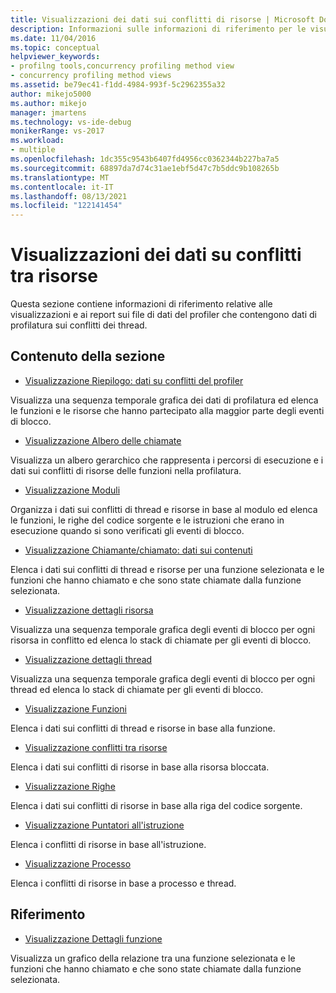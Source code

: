 ```yaml
---
title: Visualizzazioni dei dati sui conflitti di risorse | Microsoft Docs
description: Informazioni sulle informazioni di riferimento per le visualizzazioni e i report dei file di dati del profiler che contengono i dati di profilatura dei thread.
ms.date: 11/04/2016
ms.topic: conceptual
helpviewer_keywords:
- profilng tools,concurrency profiling method view
- concurrency profiling method views
ms.assetid: be79ec41-f1dd-4984-993f-5c2962355a32
author: mikejo5000
ms.author: mikejo
manager: jmartens
ms.technology: vs-ide-debug
monikerRange: vs-2017
ms.workload:
- multiple
ms.openlocfilehash: 1dc355c9543b6407fd4956cc0362344b227ba7a5
ms.sourcegitcommit: 68897da7d74c31ae1ebf5d47c7b5ddc9b108265b
ms.translationtype: MT
ms.contentlocale: it-IT
ms.lasthandoff: 08/13/2021
ms.locfileid: "122141454"
---
```

# <a name="resource-contention-data-views"></a>Visualizzazioni dei dati su conflitti tra risorse
Questa sezione contiene informazioni di riferimento relative alle visualizzazioni e ai report sui file di dati del profiler che contengono dati di profilatura sui conflitti dei thread.

## <a name="in-this-section"></a>Contenuto della sezione
- [Visualizzazione Riepilogo: dati su conflitti del profiler](../profiling/resource-contention-data-views.md)

 Visualizza una sequenza temporale grafica dei dati di profilatura ed elenca le funzioni e le risorse che hanno partecipato alla maggior parte degli eventi di blocco.

- [Visualizzazione Albero delle chiamate](../profiling/call-tree-view-contention-data.md)

 Visualizza un albero gerarchico che rappresenta i percorsi di esecuzione e i dati sui conflitti di risorse delle funzioni nella profilatura.

- [Visualizzazione Moduli](../profiling/modules-view-contention-data.md)

 Organizza i dati sui conflitti di thread e risorse in base al modulo ed elenca le funzioni, le righe del codice sorgente e le istruzioni che erano in esecuzione quando si sono verificati gli eventi di blocco.

- [Visualizzazione Chiamante/chiamato: dati sui contenuti](../profiling/caller-callee-view-contention-data.md)

 Elenca i dati sui conflitti di thread e risorse per una funzione selezionata e le funzioni che hanno chiamato e che sono state chiamate dalla funzione selezionata.

- [Visualizzazione dettagli risorsa](../profiling/resource-details-view-contention-data.md)

 Visualizza una sequenza temporale grafica degli eventi di blocco per ogni risorsa in conflitto ed elenca lo stack di chiamate per gli eventi di blocco.

- [Visualizzazione dettagli thread](../profiling/thread-details-view-contention-data.md)

 Visualizza una sequenza temporale grafica degli eventi di blocco per ogni thread ed elenca lo stack di chiamate per gli eventi di blocco.

- [Visualizzazione Funzioni](../profiling/functions-view-contention-data.md)

 Elenca i dati sui conflitti di thread e risorse in base alla funzione.

- [Visualizzazione conflitti tra risorse](../profiling/resource-contentions-view-contention-data.md)

 Elenca i dati sui conflitti di risorse in base alla risorsa bloccata.

- [Visualizzazione Righe](../profiling/lines-view-contention-data.md)

 Elenca i dati sui conflitti di risorse in base alla riga del codice sorgente.

- [Visualizzazione Puntatori all'istruzione](../profiling/instruction-pointers-ips-view-contention-data.md)

 Elenca i conflitti di risorse in base all'istruzione.

- [Visualizzazione Processo](../profiling/process-view-contention-data.md)

 Elenca i conflitti di risorse in base a processo e thread.

## <a name="reference"></a>Riferimento
- [Visualizzazione Dettagli funzione](../profiling/function-details-view.md)

 Visualizza un grafico della relazione tra una funzione selezionata e le funzioni che hanno chiamato e che sono state chiamate dalla funzione selezionata.
